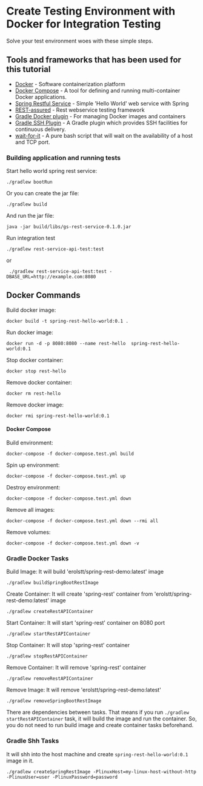 # Create Testing Environment with Docker for Integration Testing

Solve your test environment woes with these simple steps.

## Tools and frameworks that has been used for this tutorial
* [Docker](https://www.docker.com/) - Software containerization platform
* [Docker Compose](https://github.com/docker/compose) - A tool for defining and running multi-container Docker applications.
* [Spring Restful Service](https://spring.io/guides/gs/rest-service/) - Simple 'Hello World' web service with Spring
* [REST-assured](http://rest-assured.io/) - Rest webservice testing framework
* [Gradle Docker plugin](https://github.com/bmuschko/gradle-docker-plugin) - For managing Docker images and containers
* [Gradle SSH Plugin](https://gradle-ssh-plugin.github.io/) - A Gradle plugin which provides SSH facilities for continuous delivery.
* [wait-for-it](https://github.com/vishnubob/wait-for-it) -  A pure bash script that will wait on the availability of a host and TCP port.

### Building application and running tests

Start hello world spring rest service:
```
./gradlew bootRun
```

Or you can create the jar file:
```
./gradlew build
```

And run the jar file:
```
java -jar build/libs/gs-rest-service-0.1.0.jar
```

Run integration test
```
./gradlew rest-service-api-test:test

```

or
```
 ./gradlew rest-service-api-test:test -DBASE_URL=http://example.com:8080

```

## Docker Commands

Build docker image:

```
docker build -t spring-rest-hello-world:0.1 .

```
Run docker image:

```
docker run -d -p 8080:8080 --name rest-hello  spring-rest-hello-world:0.1

```

Stop docker container:

```
docker stop rest-hello
```

Remove docker container:

```
docker rm rest-hello
```

Remove docker image:

```
docker rmi spring-rest-hello-world:0.1
```

#### Docker Compose

Build environment:
```
docker-compose -f docker-compose.test.yml build
```

Spin up environment:

```
docker-compose -f docker-compose.test.yml up
```

Destroy environment:

```
docker-compose -f docker-compose.test.yml down
```

Remove all images:
```
docker-compose -f docker-compose.test.yml down --rmi all
```

Remove volumes:
```
docker-compose -f docker-compose.test.yml down -v
```
### Gradle Docker Tasks

Build Image:
It will build 'erolstt/spring-rest-demo:latest' image
```
./gradlew buildSpringBootRestImage
```

Create Container:
It will create 'spring-rest' container from 'erolstt/spring-rest-demo:latest' image
```
./gradlew createRestAPIContainer
```

Start Container:
It will start 'spring-rest' container on 8080 port
```
./gradlew startRestAPIContainer
```

Stop Container:
It will stop 'spring-rest' container
```
./gradlew stopRestAPIContainer
```

Remove Container:
It will remove 'spring-rest' container
```
./gradlew removeRestAPIContainer
```

Remove Image:
It will remove 'erolstt/spring-rest-demo:latest'
```
./gradlew removeSpringBootRestImage
```

There are dependencies between tasks. That means if you run ``./gradlew startRestAPIContainer``
task, it will build the image and run the container. So, you do not need to run build image 
and create container tasks beforehand. 

### Gradle Shh Tasks

It will shh into the host machine and create `spring-rest-hello-world:0.1` image in it.

```
./gradlew createSpringRestImage -PlinuxHost=my-linux-host-without-http -PlinuxUser=user -PlinuxPassword=password
```